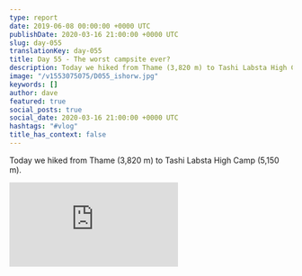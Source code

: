 ```yaml
---
type: report
date: 2019-06-08 00:00:00 +0000 UTC
publishDate: 2020-03-16 21:00:00 +0000 UTC
slug: day-055
translationKey: day-055
title: Day 55 - The worst campsite ever?
description: Today we hiked from Thame (3,820 m) to Tashi Labsta High Camp (5,150 m).
image: "/v1553075075/D055_ishorw.jpg"
keywords: []
author: dave
featured: true
social_posts: true
social_date: 2020-03-16 21:00:00 +0000 UTC
hashtags: "#vlog"
title_has_context: false
---
```


Today we hiked from Thame (3,820 m) to Tashi Labsta High Camp (5,150 m).

<iframe src="https://www.youtube.com/embed/4NxdtOzA118" frameborder="0" allow="accelerometer; autoplay; encrypted-media; gyroscope; picture-in-picture" allowfullscreen></iframe>

